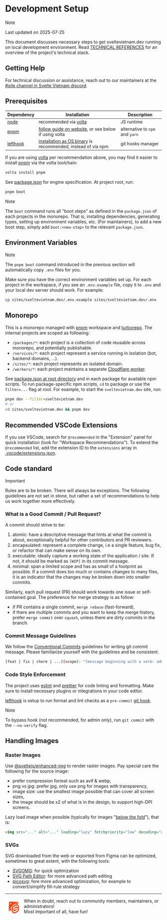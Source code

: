 # Development Setup

> [!NOTE]
> Last updated on 2025-07-25

This document discusses necessary steps to get sveltevietnam.dev running on local development environment. Read [TECHNICAL REFERENCES] for an overview of the project's technical stack.

## Getting Help

For technical discussion or assistance, reach out to our maintainers at the [#site channel in Svelte Vietnam discord](https://discord.com/channels/1066621936546877450/1140975675235389562).

## Prerequisites

| Dependency | Installation                                                                     | Description                     |
| ---------- | -------------------------------------------------------------------------------- | ------------------------------- |
| [node]     | recommended via [volta]                                                          | JS runtime                      |
| [pnpm]     | [follow guide on website][pnpm.install], or see below if using volta             | alternative to `npm` and `yarn` |
| [lefthook] | [installation as OS binary][lefthook.install] is recommended, instead of via npm | git hooks manager               |

If you are using [volta] per recommendation above, you may find it easier to install [pnpm] via the volta toolchain:

```bash
volta install pnpm
```

See [package.json] for engine specification. At project root, run:

```bash
pnpm boot
```

> [!NOTE]
> The `boot` command runs all "boot steps" as defined in the `package.json` of each projects in the monorepo.
> That is, installing dependencies, generating types, setting up environment variables, etc.
> (For maintainers), to add a new boot step, simply add `boot:<new-step>` to the relevant `package.json`.

## Environment Variables

> [!NOTE]
> The `pnpm boot` command introduced in the previous section will automatically copy `.env` files for you.

Make sure you have the correct environment variables set up. For each project in the workspace, if you see an `.env.example` file, copy it to `.env` and your local dev server should work. For example:

```bash
cp sites/sveltevietnam.dev/.env.example sites/sveltevietnam.dev/.env
```

## Monorepo

This is a monorepo managed with [pnpm] workspace and [turborepo]. The internal projects are scoped as following:

- `/packages/*`: each project is a collection of code reusable across monorepo, and potentially publishable.
- `/services/*`: each project represent a service running in isolation (bot, backend domains, ...).
- `/sites/*`: each project represents an isolated domain.
- `/workers/*`: each project maintains a separate [Cloudflare worker][cloudflare.worker].

See [package.json at root directory](../package.json) and in each package for available npm scripts. To run package-specific npm scripts, `cd` to package or use the `filter=...` flag at root. For example, to start the `sveltevietnam.dev` site, run:

```bash
pnpm dev --filter=sveltevietnam.dev
# or
cd sites/sveltevietnam.dev && pnpm dev
```

## Recommended VSCode Extensions

If you use VSCode, search for `@recommended` in the "Extension" panel for quick installation (look for "Workspace Recommendations"). To extend the `@recommended` list, add the extension ID to the `extensions` array in [.vscode/extensions.json].

## Code standard

> [!IMPORTANT]
> Rules are to be broken. There will always be exceptions. The following guidelines are not set in stone, but rather a set of recommendations to help us work together more effectively.

### What is a Good Commit / Pull Request?

A commit should strive to be:

1. atomic: have a descriptive message that hints at what the commit is about, exceptionally helpful for other contributors and PR reviewers.
2. encapsulated: represent a complete change, i.e a single feature, bug fix, or refactor that can make sense on its own.
3. executable: ideally capture a working state of the application / site. If not, it should be marked as `[WIP]` in its commit message.
4. minimal: span a limited scope and has as small of a footprint as possible. If a commit does too much or contains changes to many files, it is an indicator that the changes may be broken down into smaller commits.

Similarly, each pull request (PR) should work towards one issue or self-contained goal. The preference for merge strategy is as follow:

- if PR contains a single commit, `merge rebase` (fast-forward),
- if there are multiple commits and you want to keep the merge history, prefer `merge commit` over `squash`, unless there are dirty commits in the branch.

### Commit Message Guidelines

We follow the [Conventional Commits][conventionalcommits] guidelines for writing git commit message. Please familiarize yourself with the guidelines and be consistent.

```bash
[feat | fix | chore | ...](scope): "[message beginning with a verb: add | change | remove]"
```

### Code Style Enforcement

The project uses [eslint] and [prettier] for code linting and formatting. Make sure to install necessary plugins or integrations in your code editor.

[lefthook] is setup to run format and lint checks as a `pre-commit` [git hook](https://git-scm.com/book/en/v2/Customizing-Git-Git-Hooks).

> [!NOTE]
> To bypass hook (not recommended, for admin only), run `git commit` with the `--no-verify` flag.

## Handling Images

### Raster Images

Use [@sveltejs/enhanced-img](https://svelte.dev/docs/kit/images) to render raster images. Pay
special care the following for the source image:

- prefer compression format such as avif & webp,
- png vs jpg: prefer jpg, only use png for images with transparency,
- image size: use the smallest image possible that can cover all screen sizes,
- the image should be x2 of what is in the design, to support high-DPI screens.

Lazy load image when possible (typically for images "[below the fold](https://support.google.com/adsense/answer/4510803?hl=en)"), that is:

```html
<img src="..." alt="..." loading="lazy" fetchpriority="low" decoding="async" />
```

### SVGs

SVG downloaded from the web or exported from Figma can be optimized, sometimes to great extent, with
the following tools:

- [SVGOMG](https://svgomg.net/): for quick optimization
- [SVG Path Editor](https://yqnn.github.io/svg-path-editor/): for more advanced path editing
- [picosvg](https://github.com/googlefonts/picosvg): fore more advanced optimization, for example to
  convert/simplify fill-rule strategy

---

<div>

<img src="https://raw.githubusercontent.com/sveltevietnam/branding/main/sveltevietnam-logo.png" width="56" height="56" align="left" />
<img align="left" width="0" height="192" hspace="2" vspace="2" />

When in doubt, reach out to community members, maintainers, or administrators!
<br/>
Most important of all, have fun!

</div>

<!-- LOCAL -->

[.vscode/extensions.json]: ../.vscode/extensions.json
[package.json]: ./package.json
[TECHNICAL REFERENCES]: ./TECHNICAL_REFERENCES.md

<!-- TECHNOLOGIES -->

[lefthook]: https://github.com/evilmartians/lefthook
[lefthook.install]: https://lefthook.dev/installation/
[eslint]: https://eslint.org
[prettier]: https://prettier.io
[node]: https://nodejs.org/en/
[volta]: https://volta.sh/
[pnpm]: https://pnpm.io/
[pnpm.install]: https://pnpm.io/installation
[turborepo]: https://turbo.build/
[cloudflare.worker]: https://workers.cloudflare.com/

<!-- OTHERS -->

[conventionalcommits]: https://www.conventionalcommits.org/en/v1.0.0/
